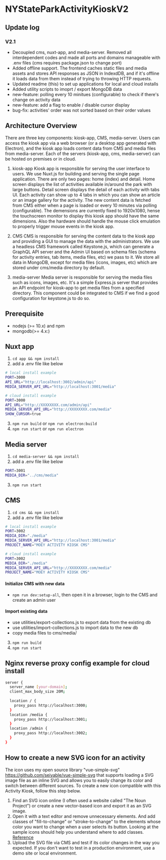 # NYStateParkActivityKioskV2

## Update log
### V2.1
- Decoupled cms, nuxt-app, and media-server. Removed all interdependent codes and made all ports and domains manageable with .env files (cms requires package.json to change port)
- Added offline support. The frontend caches static files and media assets and stores API responses as JSON in IndexdDB, and if it's offline it loads data from them instead of trying to throwing HTTP requests.
- Updated readme (this) to set up applications for local and cloud installs
- Added utility scripts to imoprt / export MongoDB data
- new-feature: polling every 10 minitues (configurable) to check if there's change on activity data
- new-feature: add a flag to enable / disable cursor display
- bug-fix: activities' order was not sorted based on their order values

## Architecture Overview
There are three key components: kiosk-app, CMS, media-server. Users can access the kiosk app via a web browser (or a desktop app generated with Electron), and the kiosk app loads content data from CMS and media files from media-server. Each of the servers (kiosk-app, cms, media-server) can be hosted on premises or in cloud.

1. kiosk-app
Kiosk app is responsible for serving the user interface to users. We use Nuxt.js for building and serving the single page application. There are only two pages: home (index) and detail. Home screen displays the list of activities available in/around the park with large buttons. Detail screen displays the detail of each activity with tabs UI. Each activity can show up to 4 tabs in which you can show an article or an image gallery for the activity.
The new content data is fetched from CMS either when a page is loaded or every 10 minutes via polling (configurable).
The demensions are currently fixed to 1920x1080, hense the touchscreen monitor to display this kiosk app should have the same dimensions. Also the hardware should handle the mouse click emulation to properly trigger mouse events in the kiosk app.

2. CMS
CMS is responsible for serving the content data to the kiosk app and providing a GUI to manage the data with the administrators. We use a headless CMS framework called Keystone.js, which can generate a GraphQL API server and the Admin UI based on schema files (schema for activity entries, tab items, media files, etc) we pass to it. We store all data in MongoDB, except for media files (icons, images, etc) which are stored under cms/media directory by default.

3. media-server
Media server is responsible for serving the media files such as icons, images, etc. It's a simple Express.js server that provides an API endpoint for kiosk-app to get media files from a specified directory. This component could be integrated to CMS if we find a good configuration for keystone.js to do so.

## Prerequisite
- nodejs (>= 10.x) and npm
- mongodb(>= 4.x:)

## Nuxt app
1. ```cd app && npm install```
2. add a .env file like below
```bash
# local install example
PORT=3000
API_URL="http://localhost:3002/admin/api"
MEDIA_SERVER_API_URL="http://localhost:3001/media"
```
```bash
# cloud install example
PORT=3000
API_URL="http://XXXXXXXX.com/admin/api"
MEDIA_SERVER_API_URL="http://XXXXXXXX.com/media"
SHOW_CURSOR=true
```
3. ```npm run build``` or ```npm run electron:build```
4. ```npm run start``` or  ```npm run electron```

## Media server
1. ```cd media-server && npm install```
2. add a .env file like below
```bash
PORT=3001
MEDIA_DIR="../cms/media"
```
3. ```npm run start```

## CMS
1. ```cd cms && npm install```
2. add a .env file like below
```bash
# local install example
PORT=3002
MEDIA_DIR="./media"
MEDIA_SERVER_API_URL="http://localhost:3001/media"
PROJECT_NAME="MOEY ACTIVITY KIOSK CMS"
```
```bash
# cloud install example
PORT=3002
MEDIA_DIR="./media"
MEDIA_SERVER_API_URL="http://XXXXXXXX.com/media"
PROJECT_NAME="MOEY ACTIVITY KIOSK CMS"
```

#### Initialize CMS with new data
- ```npm run dev:setup-all```, then open it in a browser, login to the CMS and create an admin user

#### Import existing data
- use utilities/export-collections.js to export data from the existing db
- use utilities/import-collections.js to import data to the new db
- copy media files to cms/media/

3. ```npm run build```
4. ```npm run start```

## Nginx reverse proxy config example for cloud install
```bash
server {
  server_name [your-domain];
  client_max_body_size 20M;
  
  location / {
    proxy_pass http://localhost:3000;
  }
  location /media {
    proxy_pass http://localhost:3001;
  }
  location /admin {
    proxy_pass http://localhost:3002;
  }
}
```

## How to create a new SVG icon for an activity
The icon uses my open source library "vue-simple-svg" <https://github.com/seiyable/vue-simple-svg> that supports loading a SVG image file as an inline SVG and allows you to easily change its color and switch between different sources.
To create a new icon compatible with this Activity Kiosk, follow this step below.
1. Find an SVG icon online (I often used a website called "The Noun Project") or create a new vector-based icon and export it as an SVG image.
2. Open it with a text editor and remove unnecessary elements. And add classes of "fill-to-change" or "stroke-to-change" to the elements whose color you want to change when a user selects its button. Looking at the sample icons should help you understand where to add classes. [Reference](https://github.com/moeyinc/NYStateParkActivityKioskV2/blob/master/sample-assets/icons/hiking.svg?short_path=e04af6d)
3. Upload the SVG file via CMS and test if its color changes in the way you expected. If you don't want to test in a production environment, use a demo site or local environment.
